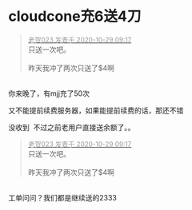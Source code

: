 # cloudcone充6送4刀


<div class="quote"><blockquote><font size="2"><a href="https://www.hostloc.com/forum.php?mod=redirect&amp;goto=findpost&amp;pid=9367579&amp;ptid=759544" target="_blank"><font color="#999999">老贺023 发表于 2020-10-29 09:17</font></a></font><br />
只送一次吧。<br />
<br />
昨天我冲了两次只送了$4啊</blockquote></div><br />
你来晚了，有mjj充了50次

又不能提前续费服务器，如果能提前续费的话，那还不错<img id="aimg_emO0k" onclick="zoom(this, this.src, 0, 0, 0)" class="zoom" src="https://cdn.jsdelivr.net/gh/hishis/forum-master/public/images/patch.gif" onmouseover="img_onmouseoverfunc(this)" onload="thumbImg(this)" border="0" alt="" />

没收到&nbsp;&nbsp;不过之前老用户直接送余额了。。<img id="aimg_Ft71X" onclick="zoom(this, this.src, 0, 0, 0)" class="zoom" src="https://cdn.jsdelivr.net/gh/hishis/forum-master/public/images/patch.gif" onmouseover="img_onmouseoverfunc(this)" onload="thumbImg(this)" border="0" alt="" />

<div class="quote"><blockquote><font size="2"><a href="https://www.hostloc.com/forum.php?mod=redirect&amp;goto=findpost&amp;pid=9367579&amp;ptid=759544" target="_blank"><font color="#999999">老贺023 发表于 2020-10-29 09:17</font></a></font><br />
只送一次吧。<br />
<br />
昨天我冲了两次只送了$4啊</blockquote></div><br />
工单问问？我们都是继续送的2333
